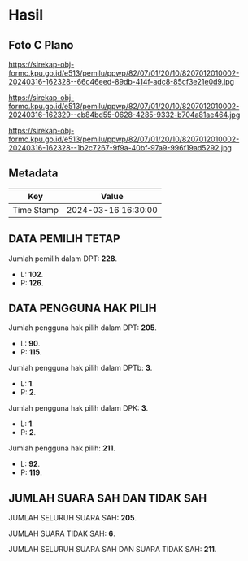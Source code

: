 # Hasil

## Foto C Plano

https://sirekap-obj-formc.kpu.go.id/e513/pemilu/ppwp/82/07/01/20/10/8207012010002-20240316-162328--66c46eed-89db-414f-adc8-85cf3e21e0d9.jpg

https://sirekap-obj-formc.kpu.go.id/e513/pemilu/ppwp/82/07/01/20/10/8207012010002-20240316-162329--cb84bd55-0628-4285-9332-b704a81ae464.jpg

https://sirekap-obj-formc.kpu.go.id/e513/pemilu/ppwp/82/07/01/20/10/8207012010002-20240316-162328--1b2c7267-9f9a-40bf-97a9-996f19ad5292.jpg


## Metadata

| Key        | Value               |
| ---------- | ------------------- |
| Time Stamp | 2024-03-16 16:30:00 |


## DATA PEMILIH TETAP

Jumlah pemilih dalam DPT: **228**.
 * L: **102**.
 * P: **126**.

## DATA PENGGUNA HAK PILIH

Jumlah pengguna hak pilih dalam DPT: **205**.
 * L: **90**.
 * P: **115**.

Jumlah pengguna hak pilih dalam DPTb: **3**.
 * L: **1**.
 * P: **2**.

Jumlah pengguna hak pilih dalam DPK: **3**.
 * L: **1**.
 * P: **2**.

Jumlah pengguna hak pilih: **211**.
 * L: **92**.
 * P: **119**.

## JUMLAH SUARA SAH DAN TIDAK SAH

JUMLAH SELURUH SUARA SAH: **205**.

JUMLAH SUARA TIDAK SAH: **6**.

JUMLAH SELURUH SUARA SAH DAN SUARA TIDAK SAH: **211**.


